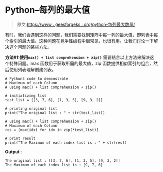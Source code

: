 # Python–每列的最大值

> 原文:[https://www . geesforgeks . org/python-每列最大数量/](https://www.geeksforgeeks.org/python-maximum-of-each-column/)

有时，我们会遇到这样的问题，我们需要找到矩阵中每一列的最大值，即列表中每个索引的最大值。这种问题在竞争性编程中很常见，也很有用。让我们讨论一下解决这个问题的某些方法。

**方法#1:使用`max() + list comprehension + zip()`**
需要结合以上方法来解决这个特殊问题。max 函数用于获取所需的最大值，zip 函数提供相似索引的组合，然后使用列表理解创建列表。

```
# Python3 code to demonstrate
# Maximum of each Column
# using max() + list comprehension + zip()

# initializing list
test_list = [[3, 7, 6], [1, 3, 5], [9, 3, 2]]

# printing original list
print("The original list : " + str(test_list))

# using max() + list comprehension + zip()
# Maximum of each Column
res = [max(idx) for idx in zip(*test_list)]

# print result
print("The Maximum of each index list is : " + str(res))
```

**Output :**

```
The original list : [[3, 7, 6], [1, 3, 5], [9, 3, 2]]
The Maximum of each index list is : [9, 7, 6]

```